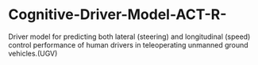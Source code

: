 # Cognitive-Driver-Model-ACT-R-
Driver model for predicting both lateral (steering) and longitudinal (speed) control performance of human drivers in teleoperating unmanned ground vehicles.(UGV)
